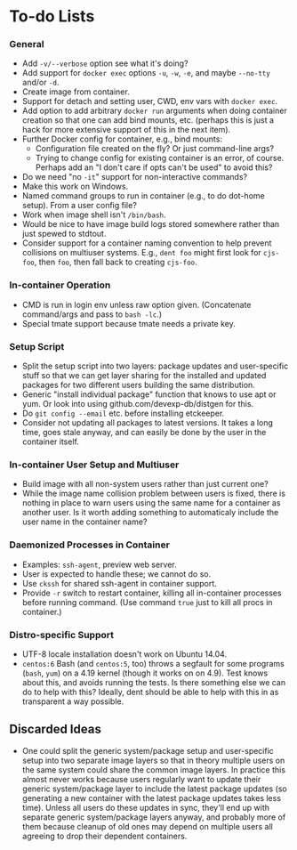 To-do Lists
===========

### General

- Add `-v/--verbose` option see what it's doing?
- Add support for `docker exec` options `-u`, `-w`, `-e`, and maybe
  `--no-tty` and/or `-d`.
- Create image from container.
- Support for detach and setting user, CWD, env vars with `docker exec`.
- Add option to add arbitrary `docker run` arguments when doing container
  creation so that one can add bind mounts, etc. (perhaps this is just a
  hack for more extensive support of this in the next item).
- Further Docker config for container, e.g., bind mounts:
  - Configuration file created on the fly? Or just command-line args?
  - Trying to change config for existing container is an error, of course.
    Perhaps add an "I don't care if opts can't be used" to avoid this?
- Do we need "no `-it`" support for non-interactive commands?
- Make this work on Windows.
- Named command groups to run in container (e.g., to do dot-home setup).
  From a user config file?
- Work when image shell isn't `/bin/bash`.
- Would be nice to have image build logs stored somewhere rather than just
  spewed to stdtout.
- Consider support for a container naming convention to help prevent
  collisions on multiuser systems. E.g., `dent foo` might first look for
  `cjs-foo`, then `foo`, then fall back to creating `cjs-foo`.

### In-container Operation

- CMD is run in login env unless raw option given. (Concatenate
  command/args and pass to `bash -lc`.)
- Special tmate support because tmate needs a private key.

### Setup Script

- Split the setup script into two layers: package updates and
  user-specific stuff so that we can get layer sharing for the
  installed and updated packages for two different users building the
  same distribution.
- Generic "install individual package" function that knows to use apt
  or yum. Or look into using github.com/devexp-db/distgen for this.
- Do `git config --email` etc. before installing etckeeper.
- Consider not updating all packages to latest versions. It takes a
  long time, goes stale anyway, and can easily be done by the user in
  the container itself.

### In-container User Setup and Multiuser

- Build image with all non-system users rather than just current one?
- While the image name collision problem between users is fixed, there is
  nothing in place to warn users using the same name for a container as
  another user. Is it worth adding something to automaticaly include the
  user name in the container name?

### Daemonized Processes in Container

- Examples: `ssh-agent`, preview web server.
- User is expected to handle these; we cannot do so.
- Use `ckssh` for shared ssh-agent in container support.
- Provide `-r` switch to restart container, killing all in-container
  processes before running command. (Use command `true` just to kill
  all procs in container.)

### Distro-specific Support

- UTF-8 locale installation doesn't work on Ubuntu 14.04.
- `centos:6` Bash (and `centos:5`, too) throws a segfault for some
  programs (`bash`, `yum`) on a 4.19 kernel (though it works on on
  4.9). Test knows about this, and avoids running the tests. Is there
  something else we can do to help with this? Ideally, dent should be
  able to help with this in as transparent a way possible.

Discarded Ideas
---------------

- One could split the generic system/package setup and user-specific setup
  into two separate image layers so that in theory multiple users on the
  same system could share the common image layers. In practice this almost
  never works because users regularly want to update their generic
  system/package layer to include the latest package updates (so generating
  a new container with the latest package updates takes less time). Unless
  all users do these updates in sync, they'll end up with separate generic
  system/package layers anyway, and probably more of them because cleanup
  of old ones may depend on multiple users all agreeing to drop their
  dependent containers.

